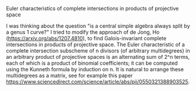 Euler characteristics of complete intersections in products of projective space

I was thinking about the question "is a central simple algebra always split by a genus 1 curve?" I tried to modify the approach of de Jong, Ho (https://arxiv.org/abs/1207.4810), to find Galois-invariant complete intersections in products of projective space. The Euler characteristic of a complete intersection subscheme of n divisors (of arbitrary multidegrees) in an arbitrary product of projective spaces is an alternating sum of 2^n terms, each of which is a product of binomial coefficients; it can be computed using the Kunneth formula by induction on n. It is natural to arrange these multidegrees as a matrix, see for example this paper https://www.sciencedirect.com/science/article/abs/pii/0550321388903525. 
